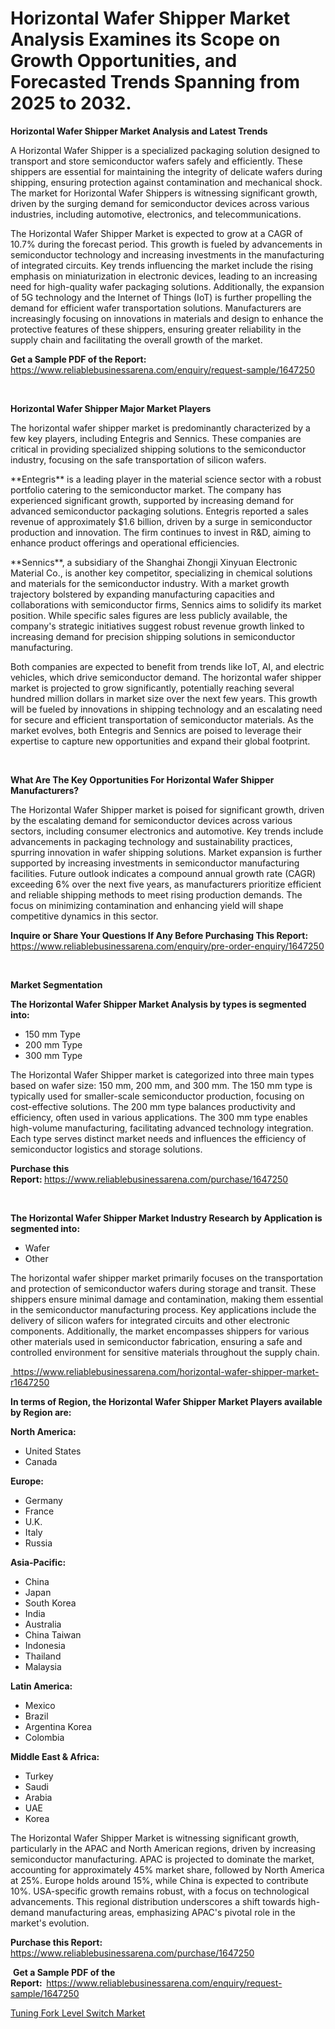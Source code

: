 <p><h1>Horizontal Wafer Shipper Market Analysis Examines its Scope on Growth Opportunities, and Forecasted Trends Spanning from 2025 to 2032.</h1></p><p><strong>Horizontal Wafer Shipper Market Analysis and Latest Trends</strong></p>
<p><p>A Horizontal Wafer Shipper is a specialized packaging solution designed to transport and store semiconductor wafers safely and efficiently. These shippers are essential for maintaining the integrity of delicate wafers during shipping, ensuring protection against contamination and mechanical shock. The market for Horizontal Wafer Shippers is witnessing significant growth, driven by the surging demand for semiconductor devices across various industries, including automotive, electronics, and telecommunications.</p><p>The Horizontal Wafer Shipper Market is expected to grow at a CAGR of 10.7% during the forecast period. This growth is fueled by advancements in semiconductor technology and increasing investments in the manufacturing of integrated circuits. Key trends influencing the market include the rising emphasis on miniaturization in electronic devices, leading to an increasing need for high-quality wafer packaging solutions. Additionally, the expansion of 5G technology and the Internet of Things (IoT) is further propelling the demand for efficient wafer transportation solutions. Manufacturers are increasingly focusing on innovations in materials and design to enhance the protective features of these shippers, ensuring greater reliability in the supply chain and facilitating the overall growth of the market.</p></p>
<p><strong>Get a Sample PDF of the Report:&nbsp;</strong> <a href="https://www.reliablebusinessarena.com/enquiry/request-sample/1647250?utm_campaign=2095&utm_medium=2&utm_source=Github&utm_content=ia&utm_term=12022025&utm_id=horizontal-wafer-shipper">https://www.reliablebusinessarena.com/enquiry/request-sample/1647250</a></p>
<p>&nbsp;</p>
<p><strong>Horizontal Wafer Shipper Major Market Players</strong></p>
<p><p>The horizontal wafer shipper market is predominantly characterized by a few key players, including Entegris and Sennics. These companies are critical in providing specialized shipping solutions to the semiconductor industry, focusing on the safe transportation of silicon wafers.</p><p>**Entegris** is a leading player in the material science sector with a robust portfolio catering to the semiconductor market. The company has experienced significant growth, supported by increasing demand for advanced semiconductor packaging solutions. Entegris reported a sales revenue of approximately $1.6 billion, driven by a surge in semiconductor production and innovation. The firm continues to invest in R&D, aiming to enhance product offerings and operational efficiencies.</p><p>**Sennics**, a subsidiary of the Shanghai Zhongji Xinyuan Electronic Material Co., is another key competitor, specializing in chemical solutions and materials for the semiconductor industry. With a market growth trajectory bolstered by expanding manufacturing capacities and collaborations with semiconductor firms, Sennics aims to solidify its market position. While specific sales figures are less publicly available, the company's strategic initiatives suggest robust revenue growth linked to increasing demand for precision shipping solutions in semiconductor manufacturing.</p><p>Both companies are expected to benefit from trends like IoT, AI, and electric vehicles, which drive semiconductor demand. The horizontal wafer shipper market is projected to grow significantly, potentially reaching several hundred million dollars in market size over the next few years. This growth will be fueled by innovations in shipping technology and an escalating need for secure and efficient transportation of semiconductor materials. As the market evolves, both Entegris and Sennics are poised to leverage their expertise to capture new opportunities and expand their global footprint.</p></p>
<p>&nbsp;</p>
<p><strong>What Are The Key Opportunities For Horizontal Wafer Shipper Manufacturers?</strong></p>
<p><p>The Horizontal Wafer Shipper market is poised for significant growth, driven by the escalating demand for semiconductor devices across various sectors, including consumer electronics and automotive. Key trends include advancements in packaging technology and sustainability practices, spurring innovation in wafer shipping solutions. Market expansion is further supported by increasing investments in semiconductor manufacturing facilities. Future outlook indicates a compound annual growth rate (CAGR) exceeding 6% over the next five years, as manufacturers prioritize efficient and reliable shipping methods to meet rising production demands. The focus on minimizing contamination and enhancing yield will shape competitive dynamics in this sector.</p></p>
<p><strong>Inquire or Share Your Questions If Any Before Purchasing This Report:</strong> <a href="https://www.reliablebusinessarena.com/enquiry/pre-order-enquiry/1647250?utm_campaign=2095&utm_medium=2&utm_source=Github&utm_content=ia&utm_term=12022025&utm_id=horizontal-wafer-shipper">https://www.reliablebusinessarena.com/enquiry/pre-order-enquiry/1647250</a></p>
<p>&nbsp;</p>
<p><strong>Market Segmentation</strong></p>
<p><strong>The Horizontal Wafer Shipper Market Analysis by types is segmented into:</strong></p>
<p><ul><li>150 mm Type</li><li>200 mm Type</li><li>300 mm Type</li></ul></p>
<p><p>The Horizontal Wafer Shipper market is categorized into three main types based on wafer size: 150 mm, 200 mm, and 300 mm. The 150 mm type is typically used for smaller-scale semiconductor production, focusing on cost-effective solutions. The 200 mm type balances productivity and efficiency, often used in various applications. The 300 mm type enables high-volume manufacturing, facilitating advanced technology integration. Each type serves distinct market needs and influences the efficiency of semiconductor logistics and storage solutions.</p></p>
<p><strong>Purchase this Report:&nbsp;</strong><a href="https://www.reliablebusinessarena.com/purchase/1647250?utm_campaign=2095&utm_medium=2&utm_source=Github&utm_content=ia&utm_term=12022025&utm_id=horizontal-wafer-shipper">https://www.reliablebusinessarena.com/purchase/1647250</a></p>
<p>&nbsp;</p>
<p><strong>The Horizontal Wafer Shipper Market Industry Research by Application is segmented into:</strong></p>
<p><ul><li>Wafer</li><li>Other</li></ul></p>
<p><p>The horizontal wafer shipper market primarily focuses on the transportation and protection of semiconductor wafers during storage and transit. These shippers ensure minimal damage and contamination, making them essential in the semiconductor manufacturing process. Key applications include the delivery of silicon wafers for integrated circuits and other electronic components. Additionally, the market encompasses shippers for various other materials used in semiconductor fabrication, ensuring a safe and controlled environment for sensitive materials throughout the supply chain.</p></p>
<p><a href="https://www.reliablebusinessarena.com/horizontal-wafer-shipper-market-r1647250?utm_campaign=2095&utm_medium=2&utm_source=Github&utm_content=ia&utm_term=12022025&utm_id=horizontal-wafer-shipper">&nbsp;https://www.reliablebusinessarena.com/horizontal-wafer-shipper-market-r1647250</a></p>
<p><strong>In terms of Region, the Horizontal Wafer Shipper Market Players available by Region are:</strong></p>
<p>
    <p> <strong> North America: </strong>
        <ul>
            <li>United States</li>
            <li>Canada</li>
        </ul>
        </p> 
    <p> <strong> Europe: </strong>
        <ul>
            <li>Germany</li>
            <li>France</li>
            <li>U.K.</li>
            <li>Italy</li>
            <li>Russia</li>
        </ul>
        </p> 
    <p> <strong> Asia-Pacific: </strong>
        <ul>
            <li>China</li>
            <li>Japan</li>
            <li>South Korea</li>
            <li>India</li>
            <li>Australia</li>
            <li>China Taiwan</li>
            <li>Indonesia</li>
            <li>Thailand</li>
            <li>Malaysia</li>
        </ul>
        </p> 
    <p> <strong> Latin America: </strong>
        <ul>
            <li>Mexico</li>
            <li>Brazil</li>
            <li>Argentina Korea</li>
            <li>Colombia</li>
        </ul>
        </p> 
    <p> <strong> Middle East & Africa: </strong>
        <ul>
            <li>Turkey</li>
            <li>Saudi</li>
            <li>Arabia</li>
            <li>UAE</li>
            <li>Korea</li>
        </ul>
    </p>
    </p>
<p><p>The Horizontal Wafer Shipper Market is witnessing significant growth, particularly in the APAC and North American regions, driven by increasing semiconductor manufacturing. APAC is projected to dominate the market, accounting for approximately 45% market share, followed by North America at 25%. Europe holds around 15%, while China is expected to contribute 10%. USA-specific growth remains robust, with a focus on technological advancements. This regional distribution underscores a shift towards high-demand manufacturing areas, emphasizing APAC's pivotal role in the market's evolution.</p></p>
<p><strong>Purchase this Report: </strong><a href="https://www.reliablebusinessarena.com/purchase/1647250?utm_campaign=2095&utm_medium=2&utm_source=Github&utm_content=ia&utm_term=12022025&utm_id=horizontal-wafer-shipper">https://www.reliablebusinessarena.com/purchase/1647250</a></p>
<p>&nbsp;<strong>Get a Sample PDF of the Report:&nbsp;&nbsp;</strong><a href="https://www.reliablebusinessarena.com/enquiry/request-sample/1647250?utm_campaign=2095&utm_medium=2&utm_source=Github&utm_content=ia&utm_term=12022025&utm_id=horizontal-wafer-shipper">https://www.reliablebusinessarena.com/enquiry/request-sample/1647250</a></p>
<p><strong></strong></p>
<p><p><a href="https://github.com/mauripalmi/Market-Research-Report-List-6/blob/main/tuning-fork-level-switch-market.md?utm_campaign=2095&utm_medium=2&utm_source=Github&utm_content=ia&utm_term=12022025&utm_id=horizontal-wafer-shipper">Tuning Fork Level Switch Market</a></p></p>